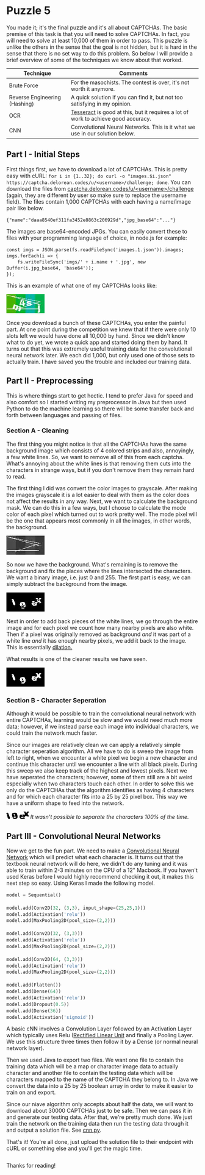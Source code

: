 Puzzle 5
========

You made it; it's the final puzzle and it's all about CAPTCHAs. The basic premise of this task is that you will need to solve CAPTCHAs. In fact, you will need to solve at least 10,000 of them in order to pass. This puzzle is unlike the others in the sense that the goal is not hidden, but it is hard in the sense that there is no set way to do this problem. So below I will provide a brief overview of some of the techniques we know about that worked.

| Technique   | Comments                                                                                                                |
|-------------|-------------------------------------------------------------------------------------------------------------------------|
| Brute Force | For the masochists. The contest is over, it's not worth it anymore.                                                     |
| Reverse Engineering (Hashing)     | A quick solution if you can find it, but not too satisfying in my opinion.                                              |
| OCR         | [Tesseract](https://github.com/tesseract-ocr/) is good at this, but it requires a lot of work to achieve good accuracy. |
| CNN         | Convolutional Neural Networks. This is it what we use in our solution below.                                            |

Part I - Initial Steps
----------------------

First things first, we have to download a lot of CAPTCHAs. This is pretty easy with cURL: `for i in {1..32}; do curl -o "images.$i.json" https://captcha.delorean.codes/u/<username>/challenge; done`. You can download the files from [captcha.delorean.codes/u/\<username>/challenge](https://captcha.delorean.codes/u/<username>/challenge) (again, they are different by user so make sure to replace the username field). The files contain 1,000 CAPTCHAs with each having a name/image pair like below.

```
{"name":"daaa8540ef311fa3452e8863c206929d","jpg_base64":"..."}
```

The images are base64-encoded JPGs. You can easily convert these to files with your programming language of choice, in node.js for example:

```
const imgs = JSON.parse(fs.readFileSync('images.1.json')).images;
imgs.forEach(i => {
    fs.writeFileSync('imgs/' + i.name + '.jpg', new Buffer(i.jpg_base64, 'base64'));
});
```

This is an example of what one of my CAPTCHAs looks like:

![captcha.jpg](captcha.jpg)

Once you download a bunch of these CAPTCHAs, you enter the painful part. At one point during the competition we knew that if there were only 10 slots left we would have done all 10,000 by hand. Since we didn't know what to do yet, we wrote a quick app and started doing them by hand. It turns out that this was extremely useful training data for the convolutional neural network later. We each did 1,000, but only used one of those sets to actually train. I have saved you the trouble and included our training data.

Part II - Preprocessing
-----------------------

This is where things start to get hectic. I tend to prefer Java for speed and also comfort so I started writing my preprocessor in Java but then used Python to do the machine learning so there will be some transfer back and forth between languages and passing of files.

### Section A - Cleaning

The first thing you might notice is that all the CAPTCHAs have the same background image which consists of 4 colored strips and also, annoyingly, a few white lines. So, we want to remove all of this from each captcha. What's annoying about the white lines is that removing them cuts into the characters in strange ways, but if you don't remove them they remain hard to read.

The first thing I did was convert the color images to grayscale. After making the images grayscale it is a lot easier to deal with them as the color does not affect the results in any way. Next, we want to calculate the background mask. We can do this in a few ways, but I choose to calculate the mode color of each pixel which turned out to work pretty well. The mode pixel will be the one that appears most commonly in all the images, in other words, the background.

![mode.png](mode.png)

So now we have the background. What's remaining is to remove the background and fix the places where the lines intersected the characters. We want a binary image, i.e. just 0 and 255. The first part is easy, we can simply subtract the background from the image.

![step1.jpg](step1.jpg)

Next in order to add back pieces of the white lines, we go through the entire image and for each pixel we count how many nearby pixels are also white. Then if a pixel was originally removed as background *and* it was part of a white line *and* it has enough nearby pixels, we add it back to the image. This is essentially [dilation.](https://homepages.inf.ed.ac.uk/rbf/HIPR2/dilate.htm)

What results is one of the cleaner results we have seen.

![step2.png](step2.png)

### Section B - Character Seperation

Although it would be possible to train the convolutional neural network with entire CAPTCHAs, learning would be slow and we would need much more data; however, if we instead parse each image into individual characters, we could train the network much faster.

Since our images are relatively clean we can apply a relatively simple character seperation algorithm. All we have to do is sweep the image from left to right, when we encounter a white pixel we begin a new character and continue this character until we encounter a line with all black pixels. During this sweep we also keep track of the highest and lowest pixels. Next we have seperated the characters; however, some of them still are a bit weird especially when two characters touch each other. In order to solve this we only do the CAPTCHAs that the algorithm identifies as having 4 characters and for which each character fits into a 25 by 25 pixel box. This way we have a uniform shape to feed into the network.


![segment_fail/fail1.png](segment_fail/fail1.png)
![segment_fail/fail2.png](segment_fail/fail2.png)
![segment_fail/fail3.png](segment_fail/fail3.png)
*It wasn't possible to separate the characters 100% of the time.*

Part III - Convolutional Neural Networks
----------------------------------------

Now we get to the fun part. We need to make a [Convolutional Neural Network](https://en.wikipedia.org/wiki/Convolutional_neural_network) which will predict what each character is. It turns out that the textbook neural network will do here, we didn't do any tuning and it was able to train within 2-3 minutes on the CPU of a 12" Macbook. If you haven't used Keras before I would highly recommend checking it out, it makes this next step so easy. Using Keras I made the following model.

```python
model = Sequential()

model.add(Conv2D(32, (3,3), input_shape=(25,25,1)))
model.add(Activation('relu'))
model.add(MaxPooling2D(pool_size=(2,2)))

model.add(Conv2D(32, (3,3)))
model.add(Activation('relu'))
model.add(MaxPooling2D(pool_size=(2,2)))

model.add(Conv2D(64, (3,3)))
model.add(Activation('relu'))
model.add(MaxPooling2D(pool_size=(2,2)))

model.add(Flatten())
model.add(Dense(64))
model.add(Activation('relu'))
model.add(Dropout(0.5))
model.add(Dense(36))
model.add(Activation('sigmoid'))
```

A basic cNN involves a Convolution Layer followed by an Activation Layer which typically uses Relu ([Rectified Linear Unit](https://en.wikipedia.org/wiki/Rectifier_(neural_networks)) and finally a Pooling Layer. We use this structure three times then follow it by a Dense (or normal neural network layer).

Then we used Java to export two files. We want one file to contain the training data which will be a map or character image data to actually character and another file to contain the testing data which will be characters mapped to the name of the CAPTCHA they belong to. In Java we convert the data into a 25 by 25 boolean array in order to make it easier to train on and export.

Since our niave algorithm only accepts about half the data, we will want to download about 30000 CAPTCHAs just to be safe. Then we can pass it in and generate our testing data. After that, we're pretty much done. We just train the network on the training data then run the testing data through it and output a solution file. See [cnn.py](cnn.py).

That's it! You're all done, just upload the solution file to their endpoint with cURL or something else and you'll get the magic time.

```bash

```

Thanks for reading!
